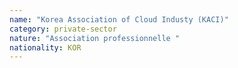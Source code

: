 ```yaml
---
name: "Korea Association of Cloud Industy (KACI)"
category: private-sector
nature: "Association professionnelle "
nationality: KOR
---
```

    